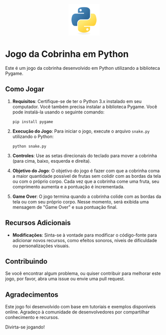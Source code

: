 <div align="center">
  <img src="https://raw.githubusercontent.com/devicons/devicon/master/icons/python/python-original.svg" alt="Python" height="100">
</div>
 
 # Jogo da Cobrinha em Python

Este é um jogo da cobrinha desenvolvido em Python utilizando a biblioteca Pygame.

## Como Jogar

1. **Requisitos**: Certifique-se de ter o Python 3.x instalado em seu computador. Você também precisa instalar a biblioteca Pygame. Você pode instalá-la usando o seguinte comando:

    ```
    pip install pygame
    ```

2. **Execução do Jogo**: Para iniciar o jogo, execute o arquivo `snake.py` utilizando o Python:

    ```
    python snake.py
    ```

3. **Controles**: Use as setas direcionais do teclado para mover a cobrinha (para cima, baixo, esquerda e direita).

4. **Objetivo do Jogo**: O objetivo do jogo é fazer com que a cobrinha coma a maior quantidade possível de frutas sem colidir com as bordas da tela ou com o próprio corpo. Cada vez que a cobrinha come uma fruta, seu comprimento aumenta e a pontuação é incrementada.

5. **Game Over**: O jogo termina quando a cobrinha colide com as bordas da tela ou com seu próprio corpo. Nesse momento, será exibida uma mensagem de "Game Over" e sua pontuação final.

## Recursos Adicionais

- **Modificações**: Sinta-se à vontade para modificar o código-fonte para adicionar novos recursos, como efeitos sonoros, níveis de dificuldade ou personalizações visuais.

## Contribuindo

Se você encontrar algum problema, ou quiser contribuir para melhorar este jogo, por favor, abra uma issue ou envie uma pull request.

## Agradecimentos

Este jogo foi desenvolvido com base em tutoriais e exemplos disponíveis online. Agradeço à comunidade de desenvolvedores por compartilhar conhecimento e recursos.

Divirta-se jogando!

